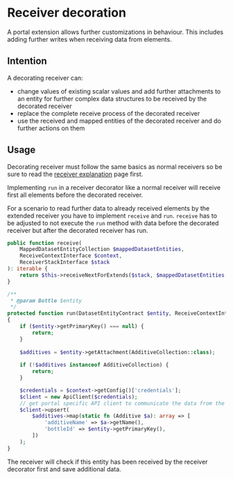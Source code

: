 # Receiver decoration

A portal extension allows further customizations in behaviour.
This includes adding further writes when receiving data from elements.

## Intention

A decorating receiver can:
* change values of existing scalar values and add further attachments to an entity for further complex data structures to be received by the decorated receiver
* replace the complete receive process of the decorated receiver
* use the received and mapped entities of the decorated receiver and do further actions on them

## Usage

Decorating receiver must follow the same basics as normal receivers so be sure to read the [receiver explanation](./receiver.md) page first.

Implementing `run` in a receiver decorator like a normal receiver will receive first all elements before the decorated receiver.

For a scenario to read further data to already received elements by the extended receiver you have to implement `receive` and `run`.
`receive` has to be adjusted to not execute the `run` method with data before the decorated receiver but after the decorated receiver has run.

```php
public function receive(
    MappedDatasetEntityCollection $mappedDatasetEntities,
    ReceiveContextInterface $context,
    ReceiverStackInterface $stack
): iterable {
    return $this->receiveNextForExtends($stack, $mappedDatasetEntities, $context);
}

/**
 * @param Bottle $entity  
 */
protected function run(DatasetEntityContract $entity, ReceiveContextInterface $context): void
{
    if ($entity->getPrimaryKey() === null) {
        return;
    }
    
    $additives = $entity->getAttachment(AdditiveCollection::class);
    
    if (!$additives instanceof AdditiveCollection) {
        return;
    }

    $credentials = $context->getConfig()['credentials'];
    $client = new ApiClient($credentials);
    // get portal specific API client to communicate the data from the contexts configuration
    $client->upsert(
        $additives->map(static fn (Additive $a): array => [        
            'additiveName' => $a->getName(),
            'bottleId' => $entity->getPrimaryKey(),
        ])
    );
}
```

The receiver will check if this entity has been received by the receiver decorator first and save additional data.
